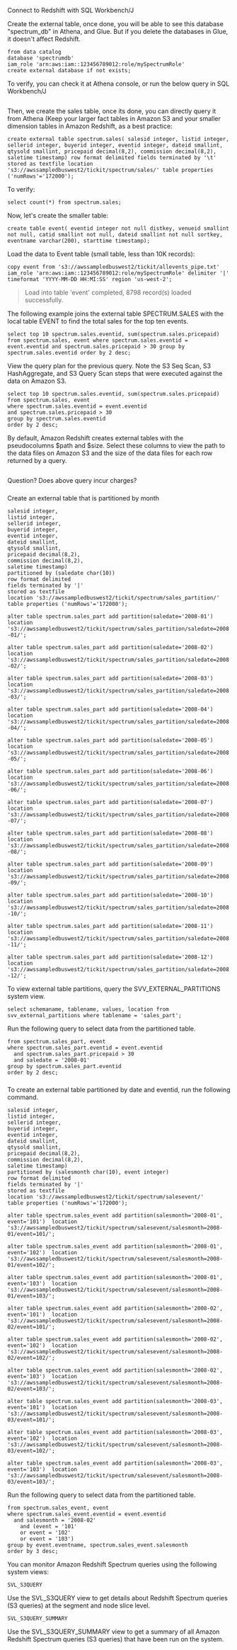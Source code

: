 Connect to Redshift with SQL Workbench/J

Create the external table, once done, you will be able to see this database "spectrum_db" in Athena, and Glue. But if you delete the databases in Glue, it doesn't affect Redshift.

```create external schema spectrum 
from data catalog 
database 'spectrumdb' 
iam_role 'arn:aws:iam::123456789012:role/mySpectrumRole'
create external database if not exists;
```


To verify, you can check it at Athena console, or run the below query in SQL Workbench/J

```select * from svv_external_schemas where schemaname='spectrum';
```


Then, we create the sales table, once its done, you can directly query it from Athena (Keep your larger fact tables in Amazon S3 and your smaller dimension tables in Amazon Redshift, as a best practice:

`create external table spectrum.sales(
salesid integer,
listid integer,
sellerid integer,
buyerid integer,
eventid integer,
dateid smallint,
qtysold smallint,
pricepaid decimal(8,2),
commission decimal(8,2),
saletime timestamp)
row format delimited
fields terminated by '\t'
stored as textfile
location 's3://awssampledbuswest2/tickit/spectrum/sales/'
table properties ('numRows'='172000');`

To verify:

`select count(*) from spectrum.sales;`

Now, let's create the smaller table:

`create table event(
eventid integer not null distkey,
venueid smallint not null,
catid smallint not null,
dateid smallint not null sortkey,
eventname varchar(200),
starttime timestamp);`

Load the data to Event table (small table, less than 10K records):

`copy event from 's3://awssampledbuswest2/tickit/allevents_pipe.txt' 
iam_role 'arn:aws:iam::123456789012:role/mySpectrumRole'
delimiter '|' timeformat 'YYYY-MM-DD HH:MI:SS' region 'us-west-2';`

>Load into table 'event' completed, 8798 record(s) loaded successfully.


The following example joins the external table SPECTRUM.SALES with the local table EVENT to find the total sales for the top ten events.


`select top 10 spectrum.sales.eventid, sum(spectrum.sales.pricepaid) from spectrum.sales, event
where spectrum.sales.eventid = event.eventid
and spectrum.sales.pricepaid > 30
group by spectrum.sales.eventid
order by 2 desc;`


View the query plan for the previous query. Note the S3 Seq Scan, S3 HashAggregate, and S3 Query Scan steps that were executed against the data on Amazon S3.

```explain
select top 10 spectrum.sales.eventid, sum(spectrum.sales.pricepaid) 
from spectrum.sales, event
where spectrum.sales.eventid = event.eventid
and spectrum.sales.pricepaid > 30
group by spectrum.sales.eventid
order by 2 desc;
```


By default, Amazon Redshift creates external tables with the pseudocolumns $path and $size. Select these columns to view the path to the data files on Amazon S3 and the size of the data files for each row returned by a query. 

```select "$path", "$size" from spectrum.sales where dateid = '1983';
```


Question? Does above query incur charges?

###
Create an external table that is partitioned by month

```create external table spectrum.sales_part(
salesid integer,
listid integer,
sellerid integer,
buyerid integer,
eventid integer,
dateid smallint,
qtysold smallint,
pricepaid decimal(8,2),
commission decimal(8,2),
saletime timestamp)
partitioned by (saledate char(10))
row format delimited
fields terminated by '|'
stored as textfile
location 's3://awssampledbuswest2/tickit/spectrum/sales_partition/'
table properties ('numRows'='172000');
```


`alter table spectrum.sales_part
add partition(saledate='2008-01') 
location 's3://awssampledbuswest2/tickit/spectrum/sales_partition/saledate=2008-01/';`

`alter table spectrum.sales_part
add partition(saledate='2008-02') 
location 's3://awssampledbuswest2/tickit/spectrum/sales_partition/saledate=2008-02/';`

`alter table spectrum.sales_part
add partition(saledate='2008-03') 
location 's3://awssampledbuswest2/tickit/spectrum/sales_partition/saledate=2008-03/';`

`alter table spectrum.sales_part
add partition(saledate='2008-04') 
location 's3://awssampledbuswest2/tickit/spectrum/sales_partition/saledate=2008-04/';`

`alter table spectrum.sales_part
add partition(saledate='2008-05') 
location 's3://awssampledbuswest2/tickit/spectrum/sales_partition/saledate=2008-05/';`

`alter table spectrum.sales_part
add partition(saledate='2008-06') 
location 's3://awssampledbuswest2/tickit/spectrum/sales_partition/saledate=2008-06/';`

`alter table spectrum.sales_part
add partition(saledate='2008-07') 
location 's3://awssampledbuswest2/tickit/spectrum/sales_partition/saledate=2008-07/';`

`alter table spectrum.sales_part
add partition(saledate='2008-08') 
location 's3://awssampledbuswest2/tickit/spectrum/sales_partition/saledate=2008-08/';`

`alter table spectrum.sales_part
add partition(saledate='2008-09') 
location 's3://awssampledbuswest2/tickit/spectrum/sales_partition/saledate=2008-09/';`

`alter table spectrum.sales_part
add partition(saledate='2008-10') 
location 's3://awssampledbuswest2/tickit/spectrum/sales_partition/saledate=2008-10/';`

`alter table spectrum.sales_part
add partition(saledate='2008-11') 
location 's3://awssampledbuswest2/tickit/spectrum/sales_partition/saledate=2008-11/';`

`alter table spectrum.sales_part
add partition(saledate='2008-12') 
location 's3://awssampledbuswest2/tickit/spectrum/sales_partition/saledate=2008-12/';`


To view external table partitions, query the SVV_EXTERNAL_PARTITIONS system view.

`select schemaname, tablename, values, location from svv_external_partitions
where tablename = 'sales_part';`


Run the following query to select data from the partitioned table.


```select top 5 spectrum.sales_part.eventid, sum(spectrum.sales_part.pricepaid) 
from spectrum.sales_part, event
where spectrum.sales_part.eventid = event.eventid
  and spectrum.sales_part.pricepaid > 30
  and saledate = '2008-01'
group by spectrum.sales_part.eventid
order by 2 desc;
```



###
To create an external table partitioned by date and eventid, run the following command.


```create external table spectrum.sales_event(
salesid integer,
listid integer,
sellerid integer,
buyerid integer,
eventid integer,
dateid smallint,
qtysold smallint,
pricepaid decimal(8,2),
commission decimal(8,2),
saletime timestamp)
partitioned by (salesmonth char(10), event integer)
row format delimited
fields terminated by '|'
stored as textfile
location 's3://awssampledbuswest2/tickit/spectrum/salesevent/'
table properties ('numRows'='172000');
```



`alter table spectrum.sales_event
add partition(salesmonth='2008-01', event='101') 
location 's3://awssampledbuswest2/tickit/spectrum/salesevent/salesmonth=2008-01/event=101/';`

`alter table spectrum.sales_event
add partition(salesmonth='2008-01', event='102') 
location 's3://awssampledbuswest2/tickit/spectrum/salesevent/salesmonth=2008-01/event=102/';`

`alter table spectrum.sales_event
add partition(salesmonth='2008-01', event='103') 
location 's3://awssampledbuswest2/tickit/spectrum/salesevent/salesmonth=2008-01/event=103/';`

`alter table spectrum.sales_event
add partition(salesmonth='2008-02', event='101') 
location 's3://awssampledbuswest2/tickit/spectrum/salesevent/salesmonth=2008-02/event=101/';`

`alter table spectrum.sales_event
add partition(salesmonth='2008-02', event='102') 
location 's3://awssampledbuswest2/tickit/spectrum/salesevent/salesmonth=2008-02/event=102/';`

`alter table spectrum.sales_event
add partition(salesmonth='2008-02', event='103') 
location 's3://awssampledbuswest2/tickit/spectrum/salesevent/salesmonth=2008-02/event=103/';`

`alter table spectrum.sales_event
add partition(salesmonth='2008-03', event='101') 
location 's3://awssampledbuswest2/tickit/spectrum/salesevent/salesmonth=2008-03/event=101/';`

`alter table spectrum.sales_event
add partition(salesmonth='2008-03', event='102') 
location 's3://awssampledbuswest2/tickit/spectrum/salesevent/salesmonth=2008-03/event=102/';`

`alter table spectrum.sales_event
add partition(salesmonth='2008-03', event='103') 
location 's3://awssampledbuswest2/tickit/spectrum/salesevent/salesmonth=2008-03/event=103/';`



Run the following query to select data from the partitioned table.


```select spectrum.sales_event.salesmonth, event.eventname, sum(spectrum.sales_event.pricepaid) 
from spectrum.sales_event, event
where spectrum.sales_event.eventid = event.eventid
  and salesmonth = '2008-02'
	and (event = '101'
	or event = '102'
	or event = '103')
group by event.eventname, spectrum.sales_event.salesmonth
order by 3 desc;
```



You can monitor Amazon Redshift Spectrum queries using the following system views:

`SVL_S3QUERY`

Use the SVL_S3QUERY view to get details about Redshift Spectrum queries (S3 queries) at the segment and node slice level.

`SVL_S3QUERY_SUMMARY`

Use the SVL_S3QUERY_SUMMARY view to get a summary of all Amazon Redshift Spectrum queries (S3 queries) that have been run on the system.






